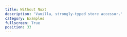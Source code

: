 ```yaml
---
title: Without Nuxt
description: 'Vanilla, strongly-typed store accessor.'
category: Examples
fullscreen: True
position: 33
---
```


<code-sandbox src="https://codesandbox.io/s/github/danielroe/nuxt-typed-vuex/tree/main/examples/vue?from-embed"></code-sandbox>
